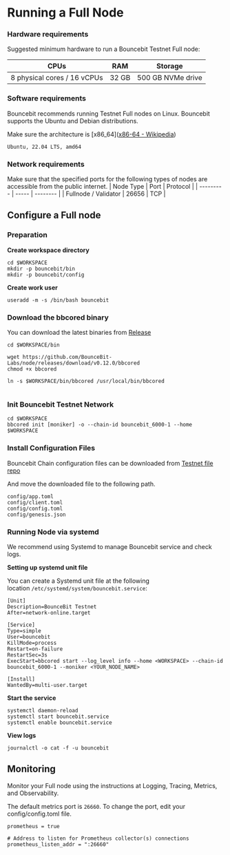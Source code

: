 # Running a Full Node



### Hardware requirements

Suggested minimum hardware to run a Bouncebit Testnet Full node:

| CPUs                        | RAM   | Storage           |
|-----------------------------|-------|-------------------|
| 8 physical cores / 16 vCPUs | 32 GB | 500 GB NVMe drive |

### Software requirements

Bouncebit recommends running Testnet Full nodes on Linux. Bouncebit supports the Ubuntu and Debian distributions. 

Make sure the architecture is [x86_64]([x86-64 - Wikipedia](https://en.wikipedia.org/wiki/X86-64))

```
Ubuntu, 22.04 LTS, amd64
```

### Network requirements

Make sure that the specified ports for the following types of nodes are accessible from the public internet.
| Node Type | Port  | Protocol |
| --------- | ----- | -------- |
| Fullnode / Validator  | 26656 | TCP      |


## Configure a Full node

### Preparation

**Create workspace directory**

```
cd $WORKSPACE
mkdir -p bouncebit/bin
mkdir -p bouncebit/config
```

**Create work user**

```
useradd -m -s /bin/bash bouncebit
```



### Download the bbcored binary

You can download the latest binaries from [Release](https://github.com/BounceBit-Labs/node/releases/tag/v0.12.0)

```
cd $WORKSPACE/bin

wget https://github.com/BounceBit-Labs/node/releases/download/v0.12.0/bbcored
chmod +x bbcored

ln -s $WORKSPACE/bin/bbcored /usr/local/bin/bbcored


```

### Init Bouncebit Testnet Network

```
cd $WORKSPACE
bbcored init [moniker] -o --chain-id bouncebit_6000-1 --home $WORKSPACE
```

### Install Configuration Files

Bouncebit Chain configuration files can be downloaded from  [Testnet file repo](https://github.com/BounceBit-Labs/testnet/tree/main/network_files)

And move the downloaded file to the following path.

```
config/app.toml
config/client.toml
config/config.toml
config/genesis.json
```

### Running Node via systemd

We recommend using Systemd to manage Bouncebit service and check logs. 

**Setting up systemd unit file**

You can create a Systemd unit file at the following location `/etc/systemd/system/bouncebit.service`:

```
[Unit]
Description=BounceBit Testnet
After=network-online.target

[Service]
Type=simple
User=bouncebit
KillMode=process
Restart=on-failure
RestartSec=3s
ExecStart=bbcored start --log_level info --home <WORKSPACE> --chain-id bouncebit_6000-1 --moniker <YOUR_NODE_NAME>

[Install]
WantedBy=multi-user.target
```

**Start the service**

```
systemctl daemon-reload
systemctl start bouncebit.service
systemctl enable bouncebit.service
```

**View logs**

```
journalctl -o cat -f -u bouncebit
```

## Monitoring

Monitor your Full node using the instructions at Logging, Tracing, Metrics, and Observability.

The default metrics port is `26660`. To change the port, edit your config/config.toml file.

```
prometheus = true

# Address to listen for Prometheus collector(s) connections
prometheus_listen_addr = ":26660"
```


